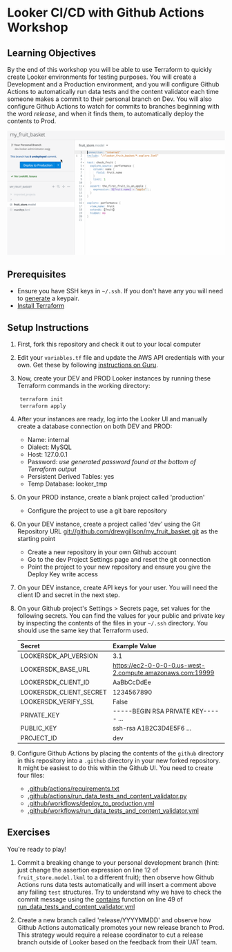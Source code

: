 # Looker CI/CD with Github Actions Workshop
## Learning Objectives
By the end of this workshop you will be able to use Terraform to quickly create Looker environments for testing purposes. You will create a Development and a Production environment, and you will configure Github Actions to automatically run data tests and the content validator each time someone makes a commit to their personal branch on Dev. You will also configure Github Actions to watch for commits to branches beginning with the word _release_, and when it finds them, to automatically deploy the contents to Prod.

![Visual Overview](github-actions-data-tests-integration.gif)

## Prerequisites
* Ensure you have SSH keys in `~/.ssh`. If you don't have any you will need to [generate](https://help.github.com/en/enterprise/2.18/user/github/authenticating-to-github/generating-a-new-ssh-key-and-adding-it-to-the-ssh-agent) a keypair.
* [Install Terraform](https://learn.hashicorp.com/terraform/getting-started/install.html)

## Setup Instructions
1. First, fork this repository and check it out to your local computer

2. Edit your `variables.tf` file and update the AWS API credentials with your own. Get these by following [instructions on Guru](https://app.getguru.com/card/iozzGyeT/Setup-for-AWS-API-Creds-Through-Lookery-SSO).

3. Now, create your DEV and PROD Looker instances by running these Terraform commands in the working directory:
```
    terraform init
    terraform apply
```
4. After your instances are ready, log into the Looker UI and manually create a database connection on both DEV and PROD:
    - Name: internal
    - Dialect: MySQL
    - Host: 127.0.0.1
    - Password: _use generated password found at the bottom of Terraform output_
    - Persistent Derived Tables: yes
    - Temp Database: looker_tmp

5. On your PROD instance, create a blank project called 'production'
    - Configure the project to use a git bare repository

6. On your DEV instance, create a project called 'dev' using the Git Repository URL [git://github.com/drewgillson/my_fruit_basket.git](https://github.com/drewgillson/my_fruit_basket) as the starting point
    - Create a new repository in your own Github account
    - Go to the dev Project Settings page and reset the git connection
    - Point the project to your new repository and ensure you give the Deploy Key write access

7. On your DEV instance, create API keys for your user. You will need the client ID and secret in the next step.

8. On your Github project's Settings > Secrets page, set values for the following secrets. You can find the values for your public and private key by inspecting the contents of the files in your `~/.ssh` directory. You should use the same key that Terraform used.

    | Secret                  | Example Value                                             |
    |-------------------------|-----------------------------------------------------------|
    | LOOKERSDK_API_VERSION   | 3.1                                                       |
    | LOOKERSDK_BASE_URL      | https://ec2-0-0-0-0.us-west-2.compute.amazonaws.com:19999 |
    | LOOKERSDK_CLIENT_ID     | AaBbCcDdEe                                                |
    | LOOKERSDK_CLIENT_SECRET | 1234567890                                                |
    | LOOKERSDK_VERIFY_SSL    | False                                                     |
    | PRIVATE_KEY             | -----BEGIN RSA PRIVATE KEY----- ...                       |
    | PUBLIC_KEY              | ssh-rsa A1B2C3D4E5F6 ...                                  |
    | PROJECT_ID              | dev                                                       |

9. Configure Github Actions by placing the contents of the `github` directory in this repository into a `.github` directory in your new forked repository. It might be easiest to do this within the Github UI. You need to create four files:
    - [.github/actions/requirements.txt](https://raw.githubusercontent.com/drewgillson/looker-ci-cd-with-actions/master/github/actions/requirements.txt)
    - [.github/actions/run_data_tests_and_content_validator.py](https://raw.githubusercontent.com/drewgillson/looker-ci-cd-with-actions/master/github/actions/run_data_tests_and_content_validator.py)
    - [.github/workflows/deploy_to_production.yml](https://raw.githubusercontent.com/drewgillson/looker-ci-cd-with-actions/master/github/workflows/deploy_to_production.yml)
    - [.github/workflows/run_data_tests_and_content_validator.yml](https://raw.githubusercontent.com/drewgillson/looker-ci-cd-with-actions/master/github/workflows/run_data_tests_and_content_validator.yml)

## Exercises
You're ready to play!

1. Commit a breaking change to your personal development branch (hint: just change the assertion expression on line 12 of `fruit_store.model.lkml` to a different fruit); then observe how Github Actions runs data tests automatically and will insert a comment above any failing `test` structures. Try to understand why we have to check the commit message using the [contains](https://help.github.com/en/actions/reference/contexts-and-expression-syntax-for-github-actions#functions) function on line 49 of [run_data_tests_and_content_validator.yml](https://github.com/drewgillson/looker-ci-cd-with-actions/blob/master/github/workflows/run_data_tests_and_content_validator.yml#L49)

2. Create a new branch called 'release/YYYYMMDD' and observe how Github Actions automatically promotes your new release branch to Prod. This strategy would require a release coordinator to cut a release branch outside of Looker based on the feedback from their UAT team.
